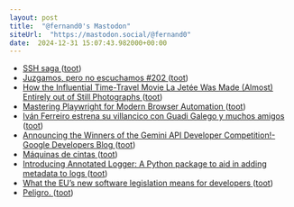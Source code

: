 ```yaml
---
layout: post
title:  "@fernand0's Mastodon"
siteUrl:  "https://mastodon.social/@fernand0"
date:  2024-12-31 15:07:43.982000+00:00
---
```

*  [SSH saga ](https://rednafi.com/misc/ssh_saga) ([toot](https://mastodon.social/@fernand0/113748060666625231))
*  [Juzgamos, pero no escuchamos #202 ](https://mastodon.social/@fernand0/113747655363148012) ([toot](https://mastodon.social/@fernand0/113747655363148012))
*  [How the Influential Time-Travel Movie La Jetée Was Made (Almost) Entirely out of Still Photographs ](https://www.openculture.com/2024/11/how-the-influential-time-travel-movie-la-jetee-was-made-almost-entirely-out-of-still-photographs.html#utm_source=pocket_share) ([toot](https://mastodon.social/@fernand0/113747502718519251))
*  [Mastering Playwright for Modern Browser Automation ](https://thedatascientist.com/playwright-testing-tool) ([toot](https://mastodon.social/@fernand0/113747201752754233))
*  [Iván Ferreiro estrena su villancico con Guadi Galego y muchos amigos ](https://www.mondosonoro.com/noticias-actualidad-musical/ivan-ferreiro-villancico) ([toot](https://mastodon.social/@fernand0/113746970159179817))
*  [Announcing the Winners of the Gemini API Developer Competition!- Google Developers Blog ](https://developers.googleblog.com/en/announcing-the-winners-of-the-gemini-api-developer-competition) ([toot](https://mastodon.social/@fernand0/113746770562913741))
*  [Máquinas de cintas ](https://www.flickr.com/photos/fernand0/54230120471) ([toot](https://mastodon.social/@fernand0/113745832444075279))
*  [Introducing Annotated Logger: A Python package to aid in adding metadata to logs ](https://github.blog/developer-skills/programming-languages-and-frameworks/introducing-annotated-logger-a-python-package-to-aid-in-adding-metadata-to-logs) ([toot](https://mastodon.social/@fernand0/113745763871315574))
*  [What the EU’s new software legislation means for developers ](https://github.blog/open-source/maintainers/what-the-eus-new-software-legislation-means-for-developers) ([toot](https://mastodon.social/@fernand0/113745108621814510))
*  [Peligro. ](https://avecesunafoto.wordpress.com/2024/12/30/peligro-2) ([toot](https://mastodon.social/@fernand0/113745096185980601))

